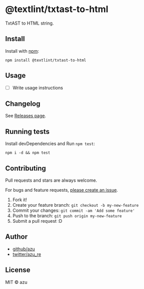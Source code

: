# @textlint/txtast-to-html

TxtAST to HTML string.

## Install

Install with [npm](https://www.npmjs.com/):

    npm install @textlint/txtast-to-html

## Usage

- [ ] Write usage instructions

## Changelog

See [Releases page](https://github.com/textlint/txtast-to-html/releases).

## Running tests

Install devDependencies and Run `npm test`:

    npm i -d && npm test

## Contributing

Pull requests and stars are always welcome.

For bugs and feature requests, [please create an issue](https://github.com/textlint/txtast-to-html/issues).

1. Fork it!
2. Create your feature branch: `git checkout -b my-new-feature`
3. Commit your changes: `git commit -am 'Add some feature'`
4. Push to the branch: `git push origin my-new-feature`
5. Submit a pull request :D

## Author

- [github/azu](https://github.com/azu)
- [twitter/azu_re](https://twitter.com/azu_re)

## License

MIT © azu
